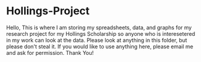 # Hollings-Project
Hello, This is where I am storing my spreadsheets, data, and graphs for my research project for my Hollings Scholarship so anyone who is interesetered in my work can look at the data. Please look at anything in this folder, but please don't steal it. If you would like to use anything here, please email me and ask for permission. Thank You!
